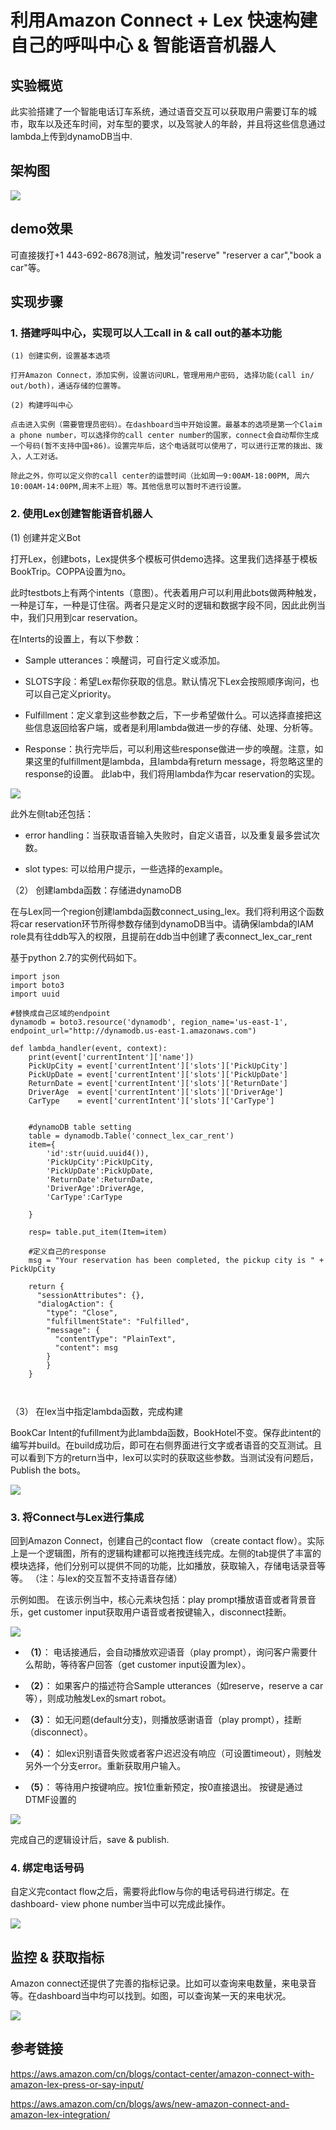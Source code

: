 # 利用Amazon Connect + Lex 快速构建自己的呼叫中心 & 智能语音机器人

## 实验概览

此实验搭建了一个智能电话订车系统，通过语音交互可以获取用户需要订车的城市，取车以及还车时间，对车型的要求，以及驾驶人的年龄，并且将这些信息通过lambda上传到dynamoDB当中. 

## 架构图

![](https://s3.ap-northeast-2.amazonaws.com/salander/quickstarter/Amazon+Connect/connect_architecture.png)

## demo效果

可直接拨打+1 443-692-8678测试，触发词"reserve"  "reserver a car","book a car"等。


## 实现步骤

### 1. 搭建呼叫中心，实现可以人工call in & call out的基本功能   

	(1) 创建实例，设置基本选项   
  
	打开Amazon Connect，添加实例，设置访问URL，管理用用户密码, 选择功能(call in/ out/both)，通话存储的位置等。   

	(2) 构建呼叫中心   

	点击进入实例（需要管理员密码）。在dashboard当中开始设置。最基本的选项是第一个Claim a phone number，可以选择你的call center number的国家，connect会自动帮你生成一个号码(暂不支持中国+86)。设置完毕后，这个电话就可以使用了，可以进行正常的拨出、拨入，人工对话。   

	除此之外，你可以定义你的call center的运营时间（比如周一9:00AM-18:00PM, 周六10:00AM-14:00PM,周末不上班）等。其他信息可以暂时不进行设置。   


### 2. 使用Lex创建智能语音机器人

(1) 创建并定义Bot   

打开Lex，创建bots，Lex提供多个模板可供demo选择。这里我们选择基于模板BookTrip。COPPA设置为no。

此时testbots上有两个intents（意图）。代表着用户可以利用此bots做两种触发，一种是订车，一种是订住宿。两者只是定义时的逻辑和数据字段不同，因此此例当中，我们只用到car reservation。

在Interts的设置上，有以下参数：    

* Sample utterances：唤醒词，可自行定义或添加。        

* SLOTS字段：希望Lex帮你获取的信息。默认情况下Lex会按照顺序询问，也可以自己定义priority。       

* Fulfillment：定义拿到这些参数之后，下一步希望做什么。可以选择直接把这些信息返回给客户端，或者是利用lambda做进一步的存储、处理、分析等。

* Response：执行完毕后，可以利用这些response做进一步的唤醒。注意，如果这里的fulfillment是lambda，且lambda有return message，将忽略这里的response的设置。 此lab中，我们将用lambda作为car reservation的实现。

![](https://s3.ap-northeast-2.amazonaws.com/salander/quickstarter/Amazon+Connect/lex.png)

此外左侧tab还包括：   

* error handling：当获取语音输入失败时，自定义语音，以及重复最多尝试次数。   

* slot types: 可以给用户提示，一些选择的example。

   
（2） 创建lambda函数：存储进dynamoDB

在与Lex同一个region创建lambda函数connect_using_lex。我们将利用这个函数将car reservation环节所得参数存储到dynamoDB当中。请确保lambda的IAM role具有往ddb写入的权限，且提前在ddb当中创建了表connect_lex_car_rent

基于python 2.7的实例代码如下。   

```
import json
import boto3
import uuid

#替换成自己区域的endpoint
dynamodb = boto3.resource('dynamodb', region_name='us-east-1', endpoint_url="http://dynamodb.us-east-1.amazonaws.com")

def lambda_handler(event, context):
    print(event['currentIntent']['name'])
    PickUpCity = event['currentIntent']['slots']['PickUpCity']
    PickUpDate = event['currentIntent']['slots']['PickUpDate']
    ReturnDate = event['currentIntent']['slots']['ReturnDate']
    DriverAge  = event['currentIntent']['slots']['DriverAge']
    CarType    = event['currentIntent']['slots']['CarType']
    

	#dynamoDB table setting 
    table = dynamodb.Table('connect_lex_car_rent')
    item={
		'id':str(uuid.uuid4()),
		'PickUpCity':PickUpCity,
		'PickUpDate':PickUpDate,
		'ReturnDate':ReturnDate,
		'DriverAge':DriverAge,
		'CarType':CarType
        
    }

    resp= table.put_item(Item=item)
    
    #定义自己的response
    msg = "Your reservation has been completed, the pickup city is " + PickUpCity
    
    return {
      "sessionAttributes": {},
      "dialogAction": {
        "type": "Close",
        "fulfillmentState": "Fulfilled",
        "message": {
          "contentType": "PlainText",
          "content": msg
        }
        }
    }

   
```

（3） 在lex当中指定lambda函数，完成构建   

BookCar Intent的fufillment为此lambda函数，BookHotel不变。保存此intent的编写并build。在build成功后，即可在右侧界面进行文字或者语音的交互测试。且可以看到下方的return当中，lex可以实时的获取这些参数。当测试没有问题后，Publish the bots。   
   
![](https://s3.ap-northeast-2.amazonaws.com/salander/quickstarter/Amazon+Connect/testbots.png)


### 3. 将Connect与Lex进行集成

回到Amazon Connect，创建自己的contact flow （create contact flow）。实际上是一个逻辑图，所有的逻辑构建都可以拖拽连线完成。左侧的tab提供了丰富的模块选择，他们分别可以提供不同的功能，比如播放，获取输入，存储电话录音等等。 （注：与lex的交互暂不支持语音存储）     

示例如图。 在该示例当中，核心元素块包括：play prompt播放语音或者背景音乐，get customer input获取用户语音或者按键输入，disconnect挂断。

![](https://s3.ap-northeast-2.amazonaws.com/salander/quickstarter/Amazon+Connect/contact-flow.png)

* **（1）**： 电话接通后，会自动播放欢迎语音（play prompt），询问客户需要什么帮助，等待客户回答（get customer input设置为lex）。

* **（2）**： 如果客户的描述符合Sample utterances（如reserve，reserve a car等），则成功触发Lex的smart robot。

* **（3）**： 如无问题(default分支)，则播放感谢语音（play prompt），挂断（disconnect）。

* **（4）**： 如lex识别语音失败或者客户迟迟没有响应（可设置timeout），则触发另外一个分支error。重新获取用户输入。

* **（5）**： 等待用户按键响应。按1位重新预定，按0直接退出。 按键是通过DTMF设置的   

![](https://s3.ap-northeast-2.amazonaws.com/salander/quickstarter/Amazon+Connect/get-customer-input-dtmf.png)

完成自己的逻辑设计后，save & publish.   

### 4. 绑定电话号码

自定义完contact flow之后，需要将此flow与你的电话号码进行绑定。在dashboard- view phone number当中可以完成此操作。

![](https://s3.ap-northeast-2.amazonaws.com/salander/quickstarter/Amazon+Connect/bindphone.png)


## 监控 & 获取指标

Amazon connect还提供了完善的指标记录。比如可以查询来电数量，来电录音等。在dashboard当中均可以找到。如图，可以查询某一天的来电状况。

![](https://s3.ap-northeast-2.amazonaws.com/salander/quickstarter/Amazon+Connect/metics.png)


## 参考链接

https://aws.amazon.com/cn/blogs/contact-center/amazon-connect-with-amazon-lex-press-or-say-input/   

https://aws.amazon.com/cn/blogs/aws/new-amazon-connect-and-amazon-lex-integration/   

